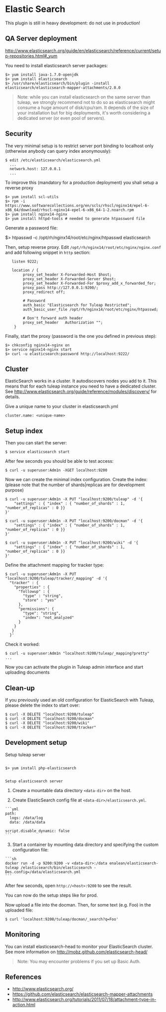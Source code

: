 Elastic Search
==============

This plugin is still in heavy development: do not use in production!

QA Server deployment
--------------------

http://www.elasticsearch.org/guide/en/elasticsearch/reference/current/setup-repositories.html#_yum

You need to install elasticsearch server packages:

    $> yum install java-1.7.0-openjdk
    $> yum install elasticsearch
    $> /usr/share/elasticsearch/bin/plugin -install elasticsearch/elasticsearch-mapper-attachments/2.0.0

> Note: while you can install elasticsearch on the same server than tuleap, we strongly recommend
> not to do so as elasticsearch might consume a huge amount of disk/cpu/ram.
> It depends of the size of your installation but for big deployments, it's worth considering a 
> dedicated server (or even pool of servers).


Security
--------
The very minimal setup is to restrict  server port binding to localhost only (otherwise anybody can query index anonymously):

    $ edit /etc/elasticsearch/elasticsearch.yml
      ...
      network.host: 127.0.0.1
      ...

To improve this (mandatory for a production deployment) you shall setup a reverse proxy

    $> yum install scl-utils
    $> rpm -i https://www.softwarecollections.org/en/scls/rhscl/nginx14/epel-6-x86_64/download/rhscl-nginx14-epel-6-x86_64-1-2.noarch.rpm
    $> yum install nginx14-nginx
    $> yum install httpd-tools # needed to generate htpassword file


Generate a password file:

   $> htpasswd -c /opt/rh/nginx14/root/etc/nginx/htpasswd elasticsearch

Then, setup reverse proxy. Edit ``/opt/rh/nginx14/root/etc/nginx/nginx.conf`` and add following snippet in ``http`` section:

       listen 9222;

       location / {
            proxy_set_header X-Forwarded-Host $host;
            proxy_set_header X-Forwarded-Server $host;
            proxy_set_header X-Forwarded-For $proxy_add_x_forwarded_for;
            proxy_pass http://127.0.0.1:9200/;
            proxy_redirect off;

            # Password
            auth_basic "Elasticsearch for Tuleap Restricted";
            auth_basic_user_file /opt/rh/nginx14/root/etc/nginx/htpasswd;

            # Don't forward auth header
            proxy_set_header   Authorization "";
        }

Finally, start the proxy (password is the one you defined in previous step):

    $> chkconfig nginx14-nginx on
    $> service nginx14-nginx start
    $> curl -u elasticsearch:password http://localhost:9222/


Cluster
-------
ElasticSearch works in a cluster. It autodiscovers nodes you add to it. This means that for each tuleap instance you need 
to have a dedicated cluster. See http://www.elasticsearch.org/guide/reference/modules/discovery/ for details.

Give a unique name to your cluster in elasticsearch.yml

    cluster.name: <unique-name>


Setup index
-----------
Then you can start the server:

    $ service elasticsearch start

After few seconds you should be able to test access:

    $ curl -u superuser:Adm1n -XGET localhost:9200

Now we can create the minimal index configuration.
Create the index: (please note that the number of shards|replicas are for development purpose)


    $ curl -u superuser:Adm1n -X PUT "localhost:9200/tuleap" -d '{
        "settings" : { "index" : { "number_of_shards" : 1, "number_of_replicas" : 0 }}
    }'

    $ curl -u superuser:Adm1n -X PUT "localhost:9200/docman" -d '{
        "settings" : { "index" : { "number_of_shards" : 1, "number_of_replicas" : 0 }}
    }'

    $ curl -u superuser:Adm1n -X PUT "localhost:9200/wiki" -d '{
        "settings" : { "index" : { "number_of_shards" : 1, "number_of_replicas" : 0 }}
    }'

Define the attachment mapping for tracker type:

    $ curl -u superuser:Adm1n -X PUT "localhost:9200/tuleap/tracker/_mapping" -d '{
      "tracker" : {
        "properties" : {
          "followup" : {
            "type" : "string",
            "store" : "yes"
          },
          "permissions": {
            "type": "string",
            "index": "not_analyzed"
          }
        }
       }
      }'

Check it worked:

    $ curl -u superuser:Adm1n "localhost:9200/tuleap/_mapping?pretty"
    ...

Now you can activate the plugin in Tuleap admin interface and start uploading documents

Clean-up
--------

If you previously used an old configuration for ElasticSearch with Tuleap,
please delete the index to start over:

    $ curl -X DELETE "localhost:9200/tuleap"
    $ curl -X DELETE "localhost:9200/docman"
    $ curl -X DELETE "localhost:9200/wiki"
    $ curl -X DELETE "localhost:9200/tracker"

Development setup
-----------------

Setup tuleap server
```````````````````

$> yum install php-elasticsearch


Setup elasticsearch server
``````````````````````````

  1. Create a mountable data directory `<data-dir>` on the host.

  2. Create ElasticSearch config file at `<data-dir>/elasticsearch.yml`.

    ```yml
    path:
      logs: /data/log
      data: /data/data

    script.disable_dynamic: false
    ```

  3. Start a container by mounting data directory and specifying the custom configuration file:

    ```sh
    docker run -d -p 9200:9200 -v <data-dir>:/data enalean/elasticsearch-tuleap /elasticsearch/bin/elasticsearch -Des.config=/data/elasticsearch.yml
    ```

After few seconds, open `http://<host>:9200` to see the result.

You can now do the setup steps like for prod.

Now upload a file into the docman. Then, for some text (e.g. Foo) in the
uploaded file:

    $ curl 'localhost:9200/tuleap/docman/_search?q=Foo'

Monitoring
----------

You can install elasticsearch-head to monitor your ElasticSearch cluster.
See more information on http://mobz.github.com/elasticsearch-head/

> Note: You may encounter problems if you set up Basic Auth.

References
----------

- http://www.elasticsearch.org/
- https://github.com/elasticsearch/elasticsearch-mapper-attachments
- http://www.elasticsearch.org/tutorials/2011/07/18/attachment-type-in-action.html
